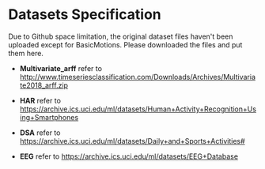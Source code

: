 # Datasets Specification
Due to Github space limitation, the original dataset files haven't been uploaded except for BasicMotions. Please downloaded the files and put them here.
+ **Multivariate_arff** refer to http://www.timeseriesclassification.com/Downloads/Archives/Multivariate2018_arff.zip

+ **HAR** refer to https://archive.ics.uci.edu/ml/datasets/Human+Activity+Recognition+Using+Smartphones

+ **DSA** refer to https://archive.ics.uci.edu/ml/datasets/Daily+and+Sports+Activities#

+ **EEG** refer to https://archive.ics.uci.edu/ml/datasets/EEG+Database
